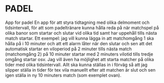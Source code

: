 # PADEL
App for padel
En app för att styra tidtagning med olika delmoment och tidsintervall, för att som padeltränare kunna hålla reda på när matchspel på olika banor som startar och slutar vid olika tid samt har uppehåll tills nästa match startar. Ett exempel: jag vill kunna lägga in att matchomgång 1 ska hålla på i 10 minuter och att ett alarm låter när den slutar och sen att det automatisk startar en viloperiod på 2 minuter tills nästa match (matchomgång 2) på 10 minuter startar med 2 minuters vilotid tills tredje omgång startar osv. Jag vill även ha möjlighet att starta matcher på olika tider med olika tidsintervall. Allt ska kunna ställas in i förväg så att jag slipper ställa in tider för tex vila manuellt efter att matchen är slut och sen igen ställa in ny 10 minuters match (som exemplet ovan).  
